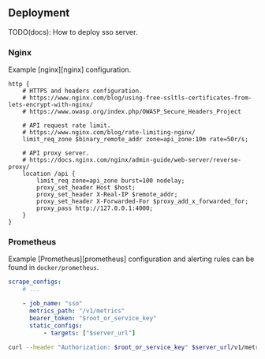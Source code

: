 ## Deployment

TODO(docs): How to deploy sso server.

### Nginx

Example [nginx][nginx] configuration.

```nginx
http {
    # HTTPS and headers configuration.
    # https://www.nginx.com/blog/using-free-ssltls-certificates-from-lets-encrypt-with-nginx/
    # https://www.owasp.org/index.php/OWASP_Secure_Headers_Project

    # API request rate limit.
    # https://www.nginx.com/blog/rate-limiting-nginx/
    limit_req_zone $binary_remote_addr zone=api_zone:10m rate=50r/s;

    # API proxy server.
    # https://docs.nginx.com/nginx/admin-guide/web-server/reverse-proxy/
    location /api {
        limit_req zone=api_zone burst=100 nodelay;
        proxy_set_header Host $host;
        proxy_set_header X-Real-IP $remote_addr;
        proxy_set_header X-Forwarded-For $proxy_add_x_forwarded_for;
        proxy_pass http://127.0.0.1:4000;
    }
}
```

### Prometheus

Example [Prometheus][prometheus] configuration and alerting rules can be found in `docker/prometheus`.

```yml
scrape_configs:
    # ...

    - job_name: "sso"
      metrics_path: "/v1/metrics"
      bearer_token: "$root_or_service_key"
      static_configs:
          - targets: ["$server_url"]
```

```bash
curl --header "Authorization: $root_or_service_key" $server_url/v1/metrics
```
